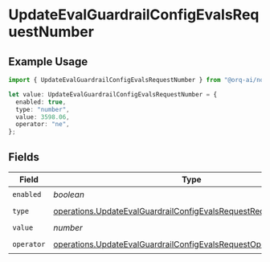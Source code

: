 # UpdateEvalGuardrailConfigEvalsRequestNumber

## Example Usage

```typescript
import { UpdateEvalGuardrailConfigEvalsRequestNumber } from "@orq-ai/node/models/operations";

let value: UpdateEvalGuardrailConfigEvalsRequestNumber = {
  enabled: true,
  type: "number",
  value: 3598.06,
  operator: "ne",
};
```

## Fields

| Field                                                                                                                                                  | Type                                                                                                                                                   | Required                                                                                                                                               | Description                                                                                                                                            |
| ------------------------------------------------------------------------------------------------------------------------------------------------------ | ------------------------------------------------------------------------------------------------------------------------------------------------------ | ------------------------------------------------------------------------------------------------------------------------------------------------------ | ------------------------------------------------------------------------------------------------------------------------------------------------------ |
| `enabled`                                                                                                                                              | *boolean*                                                                                                                                              | :heavy_check_mark:                                                                                                                                     | N/A                                                                                                                                                    |
| `type`                                                                                                                                                 | [operations.UpdateEvalGuardrailConfigEvalsRequestRequestBody32Type](../../models/operations/updateevalguardrailconfigevalsrequestrequestbody32type.md) | :heavy_check_mark:                                                                                                                                     | N/A                                                                                                                                                    |
| `value`                                                                                                                                                | *number*                                                                                                                                               | :heavy_check_mark:                                                                                                                                     | N/A                                                                                                                                                    |
| `operator`                                                                                                                                             | [operations.UpdateEvalGuardrailConfigEvalsRequestOperator](../../models/operations/updateevalguardrailconfigevalsrequestoperator.md)                   | :heavy_check_mark:                                                                                                                                     | N/A                                                                                                                                                    |